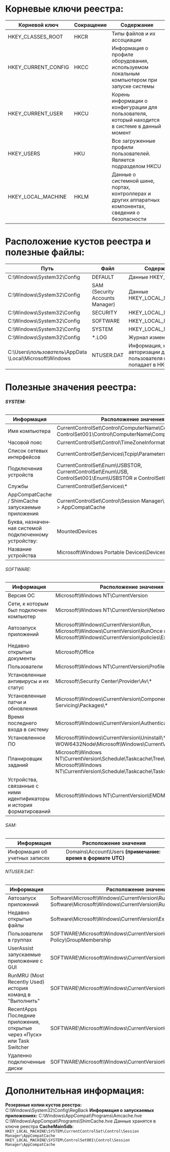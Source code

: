 # Корневые ключи реестра:
| Корневой ключ       | Сокращение | Содержание                                                                                             |
| ------------------- | ---------- | ------------------------------------------------------------------------------------------------------ |
| HKEY_CLASSES_ROOT   | HKCR       | Типы файлов и их ассоциации                                                                            |
| HKEY_CURRENT_CONFIG | HKCC       | Информация о профиле оборудования, используемом локальным компьютером при запуске системы              |
| HKEY_CURRENT_USER   | HKCU       | Корень информации о конфигурации для пользователя, который находится в системе в данный момент         |
| HKEY_USERS          | HKU        | Все загруженные профили пользователей. Является подразделом HKCU                                       |
| HKEY_LOCAL_MACHINE  | HKLM       | Данные о системной шине, портах, контроллерах и других аппаратных компонентах, сведения о безопасности |
# Расположение кустов реестра и полезные файлы:
| Путь                                                              | Файл                            | Содержание файла                                                                   |
| ----------------------------------------------------------------- | ------------------------------- | ---------------------------------------------------------------------------------- |
| C:\\Windows\\System32\\Config                                     | DEFAULT                         | Данные HKEY_USERS\DEFAULT                                                          |
| C:\\Windows\\System32\\Config                                     | SAM (Security Accounts Manager) | Данные HKEY_LOCAL_MACHINE\SAM                                                      |
| C:\\Windows\\System32\\Config                                     | SECURITY                        | HKEY_LOCAL_MACHINE\Security                                                        |
| C:\\Windows\\System32\\Config                                     | SOFTWARE                        | HKEY_LOCAL_MACHINE\Software                                                        |
| C:\\Windows\\System32\\Config                                     | SYSTEM                          | HKEY_LOCAL_MACHINE\System                                                          |
| C:\\Windows\\System32\\Config                                     | *.LOG                           | Журнал изменений реестра                                                           |
| C:\\Users\\_пользователь_\\AppData<br>\\Local\\Microsoft\\Windows | NTUSER.DAT                      | Информация, которая при авторизации данного пользователя в системе попадает в HKCU |
# Полезные значения реестра:
###### **SYSTEM:**
| Информация                                                    | Расположение значения                                                                                              |
| ------------------------------------------------------------- | ------------------------------------------------------------------------------------------------------------------ |
| Имя компьютера                                                | CurrentControlSet\Control\ComputerName\ComputerName **или** ControlSet001\Control\ComputerName\ComputerName        |
| Часовой пояс                                                  | CurrentControlSet\Control\TimeZoneInformation                                                                      |
| Список сетевых интерфейсов                                    | CurrentControlSet\Services\Tcpip\Parameters\Interfaces\\*                                                          |
| Подключения устройств                                         | CurrentControlSet\Enum\USBSTOR, CurrentControlSet\Enum\USB,<br>ControlSet001\Enum\USBSTOR и ControlSet001\Enum\USB |
| Службы                                                        | CurrentControlSet\Services\\*                                                                                      |
| AppCompatCache / ShimCache запускаемые приложения             | CurrentControlSet\Control\Session Manager\AppCompatCache > AppCompatCache                                          |
| Бук­ва, наз­начен­ная сис­темой под­клю­чен­ному устрой­ству: | MountedDevices                                                                                                     |
| Название устройства                                           | Microsoft\Windows Portable Devices\Devices\\*\FriendlyName                                                         |
###### SOFTWARE:
| Информация                                                           | Расположение значения                                                                                                                      |
| -------------------------------------------------------------------- | ------------------------------------------------------------------------------------------------------------------------------------------ |
| Версия ОС                                                            | Microsoft\Windows NT\CurrentVersion                                                                                                        |
| Сети, к которым был подключен компьютер                              | Microsoft\Windows NT\CurrentVersion\NetworkList                                                                                            |
| Автозапуск приложений                                                | Microsoft\Windows\CurrentVersion\Run, Microsoft\Windows\CurrentVersion\RunOnce и<br>Microsoft\Windows\CurrentVersion\policies\Explorer\Run |
| Недавно открытые документы                                           | Microsoft\Office                                                                                                                           |
| Пользователи                                                         | Microsoft\Windows NT\CurrentVersion\ProfileList\\%SID%                                                                                     |
| Установленные антивирусы и их статус                                 | Microsoft\Security Center\Provider\Av\\*                                                                                                   |
| Установленные патчи и обновления                                     | Microsoft\Windows\CurrentVersion\Component Based Servicing\Packages\\*                                                                     |
| Время последнего входа в систему                                     | Microsoft\Windows\CurrentVersion\Authentication\LogonUI                                                                                    |
| Установленное ПО                                                     | Microsoft\Windows\CurrentVersion\Uninstall\\* и WOW6432Node\Microsoft\Windows\CurrentVersion\Uninstall\\*                                  |
| Планировщик заданий                                                  | Microsoft\Windows NT\CurrentVersion\Schedule\Taskcache\Tree\\* и Microsoft\Windows NT\CurrentVersion\Schedule\Taskcache\Tasks\\*           |
| Устройства, связанные с ними идентификаторы и история форматирований | Microsoft\Windows NT\CurrentVersion\EMDMgmt                                                                                                |
###### SAM:
| Информация                    | Расположение значения                                       |
| ----------------------------- | ----------------------------------------------------------- |
| Информация об учетных записях | Domains\Account\Users **(примечание: время в формате UTC)** |
###### NTUSER.DAT:
| Информация                                                               | Расположение значения                                                                             |
| ------------------------------------------------------------------------ | ------------------------------------------------------------------------------------------------- |
| Автозапуск приложений                                                    | Software\Microsoft\Windows\CurrentVersion\Run и Software\Microsoft\Windows\CurrentVersion\RunOnce |
| Недавно открытые файлы                                                   | Software\Microsoft\Windows\CurrentVersion\Explorer\RecentDocs                                     |
| Пользователи в группах                                                   | SOFTWARE\Microsoft\Windows\CurrentVersion\Group Policy\GroupMembership                            |
| UserAssist запускаемые приложение с GUI                                  | SOFTWARE\Microsoft\Windows\CurrentVersion\Explorer\UserAssist\*                                   |
| RunMRU (Most Recently Used) история команд в "Выполнить"                 | SOFTWARE\Microsoft\Windows\CurrentVersion\Explorer\RunMRU\*                                       |
| RecentApps Последние приложения, открытые через «Пуск» или Task Switcher | SOFTWARE\Microsoft\Windows\CurrentVersion\Search\RecentApps\*                                     |
| Удаленно подключенные диски                                              | SOFTWARE\Microsoft\Windows\CurrentVersion\Explorer\MountPoints2\\*                                |
# Дополнительная информация:
**Резервные копии кустов реестра:**
	C:\\Windows\\System32\\Config\\RegBack
**Информация о запускаемых приложениях:**
	C:\\Windows\\AppCompat\\Programs\\Amcache.hve
	C:\\Windows\\AppCompat\\Programs\\ShimCache.hve
	Данные хранятся в ключе реестра **CacheMainSdb**:
	`HKEY_LOCAL_MACHINE\SYSTEM\CurrentControlSet\Control\Session Manager\AppCompatCache`
	`HKEY_LOCAL_MACHINE\SYSTEM\ControlSet001\Control\Session Manager\AppCompatCache`
